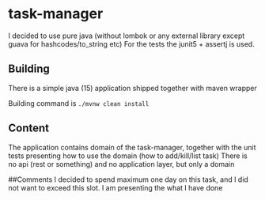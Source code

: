 # task-manager
I decided to use pure java (without lombok or any external library except guava for hashcodes/to_string etc)
For the tests the junit5 + assertj is used.

## Building 
There is a simple java (15) application shipped together with maven wrapper


Building command is 
```./mvnw clean install```

## Content
The application contains domain of the task-manager, together with the unit tests presenting how to use the domain (how to add/kill/list task)
There is no api (rest or something) and no application layer, but only a domain 

##Comments 
I decided to spend maximum one day on this task, and I did not want to exceed this slot. I am presenting the 
what I have done 


